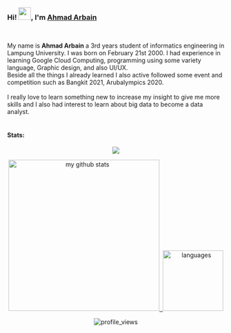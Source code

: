 ### Hi! <img src="https://github.com/TheDudeThatCode/TheDudeThatCode/blob/master/Assets/Hi.gif" width="29px">, I'm [Ahmad Arbain](https://www.linkedin.com/in/ahmad-arbain-33201b1bb/) 
</br>

My name is **Ahmad Arbain** a 3rd years student of informatics engineering in Lampung University. I was born on February 21st 2000. I had experience in learning Google Cloud Computing, programming using some variety language, Graphic design, and also UI/UX. <br> 
Beside all the things I already learned I also active followed some event and competition such as Bangkit 2021, Arubalympics 2020. 
<br><br>I really love to learn something new to increase my insight to give me more skills and I also had interest to learn about big data to become a data analyst.<br><br> 

#### Stats:  
<P align="center">
   <a href="#">
        <p align="center">
            <img src="https://github-profile-trophy.vercel.app/?username=ahmadarbain&column=7&theme=algolia"/>
        </p>
    </a>

        
   <a align="center" href="https://ahmadarbain.github.io">
        <p align="center">
        <img src="https://github-readme-stats.vercel.app/api?username=ahmadarbain&show_icons=true&theme=algolia" alt="my github stats" width="350"/>&nbsp;
        <img src="https://github-readme-stats.vercel.app/api/top-langs/?username=ahmadarbain&hide=css,tsql,blade,%20jupyter+notebook&langs_count=10&theme=algolia&layout=compact" alt="languages" height="140">
        </p>
    </a>

   <p align="center">
     <img src="https://komarev.com/ghpvc/?username=ahmadarbain&color=brightgreen&style=flat-square" alt="profile_views"/>
   </p>
</P>
